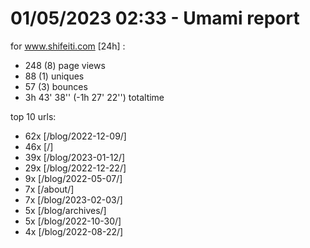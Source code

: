 # 01/05/2023 02:33 - Umami report
for www.shifeiti.com [24h] :

 - 248 (8) page views
 - 88 (1) uniques
 - 57 (3) bounces
 - 3h 43' 38'' (-1h 27' 22'') totaltime


top 10 urls:
 - 62x [/blog/2022-12-09/]
 - 46x [/]
 - 39x [/blog/2023-01-12/]
 - 29x [/blog/2022-12-22/]
 - 9x [/blog/2022-05-07/]
 - 7x [/about/]
 - 7x [/blog/2023-02-03/]
 - 5x [/blog/archives/]
 - 5x [/blog/2022-10-30/]
 - 4x [/blog/2022-08-22/]


